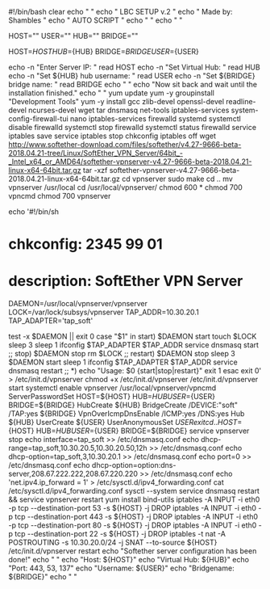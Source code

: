 #!/bin/bash
clear
echo "                                                                 "
echo "                         LBC SETUP v.2                           "
echo "                      Made by: Shambles                          "
echo "                        AUTO SCRIPT                              "
echo "                                                                 "
echo " "
 
HOST=""
USER=""
HUB=""
BRIDGE=""
 
 
HOST=${HOST}
HUB=${HUB}
BRIDGE=${BRIDGE}
USER=${USER}
 
echo -n "Enter Server IP: "
read HOST
echo -n "Set Virtual Hub: "
read HUB
echo -n "Set ${HUB} hub username: "
read USER
echo -n "Set ${BRIDGE} bridge name: "
read BRIDGE
echo " "
echo "Now sit back and wait until the installation finished."
echo " "
yum update
yum -y groupinstall "Development Tools"
yum -y install gcc zlib-devel openssl-devel readline-devel ncurses-devel wget tar dnsmasq net-tools iptables-services system-config-firewall-tui nano iptables-services firewalld systemd
systemctl disable firewalld
systemctl stop firewalld
systemctl status firewalld
service iptables save
service iptables stop
chkconfig iptables off
wget http://www.softether-download.com/files/softether/v4.27-9666-beta-2018.04.21-tree/Linux/SoftEther_VPN_Server/64bit_-_Intel_x64_or_AMD64/softether-vpnserver-v4.27-9666-beta-2018.04.21-linux-x64-64bit.tar.gz
tar -xzf softether-vpnserver-v4.27-9666-beta-2018.04.21-linux-x64-64bit.tar.gz
cd vpnserver
sudo make
cd ..
mv vpnserver /usr/local
cd /usr/local/vpnserver/
chmod 600 *
chmod 700 vpncmd
chmod 700 vpnserver
 
echo '#!/bin/sh
# chkconfig: 2345 99 01
# description: SoftEther VPN Server
DAEMON=/usr/local/vpnserver/vpnserver
LOCK=/var/lock/subsys/vpnserver
TAP_ADDR=10.30.20.1
TAP_ADAPTER='tap_soft'
 
test -x $DAEMON || exit 0
case "$1" in
start)
$DAEMON start
touch $LOCK
sleep 3
sleep 1
ifconfig $TAP_ADAPTER $TAP_ADDR
service dnsmasq start
;;
stop)
$DAEMON stop
rm $LOCK
;;
restart)
$DAEMON stop
sleep 3
$DAEMON start
sleep 1
ifconfig $TAP_ADAPTER $TAP_ADDR
service dnsmasq restart
;;
*)
echo "Usage: $0 {start|stop|restart}"
exit 1
esac
exit 0' > /etc/init.d/vpnserver
chmod +x /etc/init.d/vpnserver
/etc/init.d/vpnserver start
systemctl enable vpnserver
/usr/local/vpnserver/vpncmd
ServerPasswordSet
HOST=${HOST}
HUB=${HUB}
USER=${USER}
BRIDGE=${BRIDGE}
HubCreate ${HUB}
BridgeCreate /DEVICE:"soft" /TAP:yes ${BRIDGE}
VpnOverIcmpDnsEnable /ICMP:yes /DNS:yes
Hub ${HUB}
UserCreate ${USER}
UserAnonymousSet ${USER}
exit
cd ..
HOST=${HOST}
HUB=${HUB}
USER=${USER}
BRIDGE=${BRIDGE}
service vpnserver stop
echo interface=tap_soft >> /etc/dnsmasq.conf
echo dhcp-range=tap_soft,10.30.20.5,10.30.20.50,12h >> /etc/dnsmasq.conf
echo dhcp-option=tap_soft,3,10.30.20.1 >> /etc/dnsmasq.conf
echo port=0 >> /etc/dnsmasq.conf
echo dhcp-option=option:dns-server,208.67.222.222,208.67.220.220 >> /etc/dnsmasq.conf
echo 'net.ipv4.ip_forward = 1' > /etc/sysctl.d/ipv4_forwarding.conf
cat /etc/sysctl.d/ipv4_forwarding.conf
sysctl --system
service dnsmasq restart && service vpnserver restart
yum install bind-utils
iptables -A INPUT -i eth0 -p tcp --destination-port 53 -s ${HOST} -j DROP
iptables -A INPUT -i eth0 -p tcp --destination-port 443 -s ${HOST} -j DROP
iptables -A INPUT -i eth0 -p tcp --destination-port 80 -s ${HOST} -j DROP
iptables -A INPUT -i eth0 -p tcp --destination-port 22 -s ${HOST} -j DROP
iptables -t nat -A POSTROUTING -s 10.30.20.0/24 -j SNAT --to-source ${HOST}
/etc/init.d/vpnserver restart
echo "Softether server configuration has been done!"
echo " "
echo "Host: ${HOST}"
echo "Virtual Hub: ${HUB}"
echo "Port: 443, 53, 137"
echo "Username: ${USER}"
echo "Bridgename: ${BRIDGE}"
echo " "
